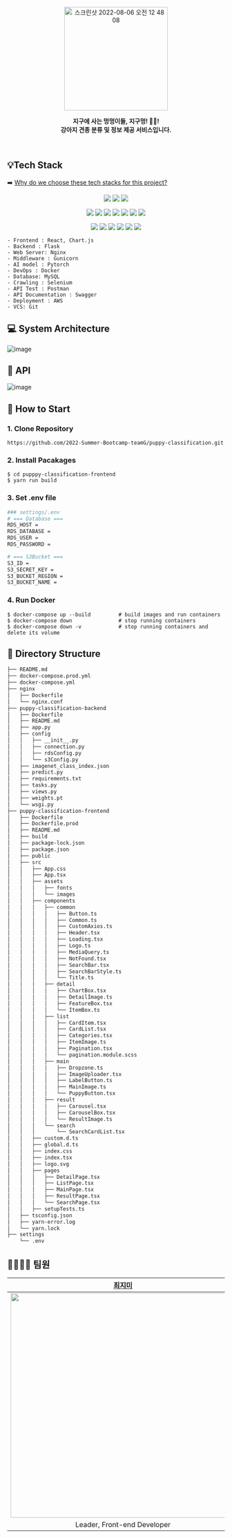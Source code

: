 <p align="center">
<img width="240" alt="스크린샷 2022-08-06 오전 12 48 08" src="https://user-images.githubusercontent.com/70987007/183113888-5e797b6c-c073-4778-94d0-53116533a57d.png">

</p>

<p align="center">
<strong> 지구에 사는 멍멍이들, 지구멍! 🐶🐾! <br> 강아지 견종 분류 및 정보 제공 서비스입니다.<br> </strong>
</p>
<br>

## 💡Tech Stack

➡️ [Why do we choose these tech stacks for this project?](https://unmarred-pangolin-d1c.notion.site/Tech-stack-d0d34b1b3f97428fab27cbeddc810c3f)
<br>

<p align="center">
<img src="https://img.shields.io/badge/TypeScript-3178C6?style=for-the-badge&logo=TypeScript&logoColor=white"> <img src="https://img.shields.io/badge/react-61DAFB?style=for-the-badge&logo=react&logoColor=black">
<img src="https://img.shields.io/badge/Chart.js-FF6384?style=for-the-badge&logo=Chart.js&logoColor=white">

</p>  
<p align="center">
<img src="https://img.shields.io/badge/Flask-000000?style=for-the-badge&logo=Flask&logoColor=white">  <img src="https://img.shields.io/badge/PyTorch-EE4C2C?style=for-the-badge&logo=PyTorch&logoColor=white"> <img src="https://img.shields.io/badge/Celery-37814A?style=for-the-badge&logo=Celery&logoColor=white"> <img src="https://img.shields.io/badge/RabbitMQ-FF6600?style=for-the-badge&logo=RabbitMQ&logoColor=white"> <img src="https://img.shields.io/badge/MySQL-4479A1?style=for-the-badge&logo=MySQL&logoColor=white"> <img src="https://img.shields.io/badge/NGINX-009639?style=for-the-badge&logo=NGINX&logoColor=white"> <img src="https://img.shields.io/badge/Gunicorn-499848?style=for-the-badge&logo=Gunicorn&logoColor=white">
  </p>
<p align="center">
<img src="https://img.shields.io/badge/Amazon AWS-232F3E?style=for-the-badge&logo=Amazon AWS&logoColor=white"> <img src="https://img.shields.io/badge/Amazon S3-569A31?style=for-the-badge&logo=Amazon S3&logoColor=white"> <img src="https://img.shields.io/badge/GitKraken-179287?style=for-the-badge&logo=GitKraken&logoColor=white"> <img src="https://img.shields.io/badge/Docker-2496ED?style=for-the-badge&logo=Docker&logoColor=white"> <img src="https://img.shields.io/badge/Selenium-43B02A?style=for-the-badge&logo=Selenium&logoColor=white"> <img src="https://img.shields.io/badge/Swagger-85EA2D?style=for-the-badge&logo=Swagger&logoColor=white">
</p>

```
- Frontend : React, Chart.js
- Backend : Flask
- Web Server: Nginx
- Middleware : Gunicorn
- AI model : Pytorch
- DevOps : Docker
- Database: MySQL
- Crawling : Selenium
- API Test : Postman
- API Documentation : Swagger
- Deployment : AWS
- VCS: Git
```

## 💻 System Architecture

![image](https://user-images.githubusercontent.com/70987007/183114388-a0f03352-9191-432f-9dce-593a737c3e43.png)

## 📗 API

![image](https://user-images.githubusercontent.com/70987007/183114204-c5d0f50f-79e8-420a-aa42-4d0c34d14b36.png)

## 🚀 How to Start

### 1. Clone Repository

```
https://github.com/2022-Summer-Bootcamp-teamG/puppy-classification.git
```

### 2. Install Pacakages

```
$ cd pupppy-classification-frontend
$ yarn run build
```

### 3. Set .env file

```bash
### settings/.env
# === Database ===
RDS_HOST =
RDS_DATABASE =
RDS_USER =
RDS_PASSWORD =

# === S3Bucket ===
S3_ID =
S3_SECRET_KEY =
S3_BUCKET_REGION =
S3_BUCKET_NAME =

```

### 4. Run Docker

```
$ docker-compose up --build         # build images and run containers
$ docker-compose down               # stop running containers
$ docker-compose down -v            # stop running containers and delete its volume
```

## 📂 Directory Structure

```bash
├── README.md
├── docker-compose.prod.yml
├── docker-compose.yml
├── nginx
│   ├── Dockerfile
│   └── nginx.conf
├── puppy-classification-backend
│   ├── Dockerfile
│   ├── README.md
│   ├── app.py
│   ├── config
│   │   ├── __init__.py
│   │   ├── connection.py
│   │   ├── rdsConfig.py
│   │   └── s3Config.py
│   ├── imagenet_class_index.json
│   ├── predict.py
│   ├── requirements.txt
│   ├── tasks.py
│   ├── views.py
│   ├── weights.pt
│   └── wsgi.py
├── puppy-classification-frontend
│   ├── Dockerfile
│   ├── Dockerfile.prod
│   ├── README.md
│   ├── build
│   ├── package-lock.json
│   ├── package.json
│   ├── public
│   ├── src
│   │   ├── App.css
│   │   ├── App.tsx
│   │   ├── assets
│   │   │   ├── fonts
│   │   │   └── images
│   │   ├── components
│   │   │   ├── common
│   │   │   │   ├── Button.ts
│   │   │   │   ├── Common.ts
│   │   │   │   ├── CustomAxios.ts
│   │   │   │   ├── Header.tsx
│   │   │   │   ├── Loading.tsx
│   │   │   │   ├── Logo.ts
│   │   │   │   ├── MediaQuery.ts
│   │   │   │   ├── NotFound.tsx
│   │   │   │   ├── SearchBar.tsx
│   │   │   │   ├── SearchBarStyle.ts
│   │   │   │   └── Title.ts
│   │   │   ├── detail
│   │   │   │   ├── ChartBox.tsx
│   │   │   │   ├── DetailImage.ts
│   │   │   │   ├── FeatureBox.tsx
│   │   │   │   └── ItemBox.ts
│   │   │   ├── list
│   │   │   │   ├── CardItem.tsx
│   │   │   │   ├── CardList.tsx
│   │   │   │   ├── Categories.tsx
│   │   │   │   ├── ItemImage.ts
│   │   │   │   ├── Pagination.tsx
│   │   │   │   └── pagination.module.scss
│   │   │   ├── main
│   │   │   │   ├── Dropzone.ts
│   │   │   │   ├── ImageUploader.tsx
│   │   │   │   ├── LabelButton.ts
│   │   │   │   ├── MainImage.ts
│   │   │   │   └── PuppyButton.tsx
│   │   │   ├── result
│   │   │   │   ├── Carousel.tsx
│   │   │   │   ├── CarouselBox.tsx
│   │   │   │   └── ResultImage.ts
│   │   │   └── search
│   │   │       └── SearchCardList.tsx
│   │   ├── custom.d.ts
│   │   ├── global.d.ts
│   │   ├── index.css
│   │   ├── index.tsx
│   │   ├── logo.svg
│   │   ├── pages
│   │   │   ├── DetailPage.tsx
│   │   │   ├── ListPage.tsx
│   │   │   ├── MainPage.tsx
│   │   │   ├── ResultPage.tsx
│   │   │   └── SearchPage.tsx
│   │   ├── setupTests.ts
│   ├── tsconfig.json
│   ├── yarn-error.log
│   └── yarn.lock
├── settings
    └── .env
```

## 👨‍👩‍👧‍👧 팀원

|                                              [최지미](https://github.com/rabbit-22)                                              |                                                [김혜린](https://github.com/Kim-Hye-Lin)                                                |                                               [박희경](https://github.com/qkrgmlrud00)                                                |                                                                      [장현우](https://github.com/aswooo)                                                                      | [하도균](https://github.com/DoKyunHa) |
| :------------------------------------------------------------------------------------------------------------------------------: | :------------------------------------------------------------------------------------------------------------------------------------: | :-----------------------------------------------------------------------------------------------------------------------------------: | :---------------------------------------------------------------------------------------------------------------------------------------------------------------------------: | :-----------------------------------: |
| <img width = "520" src ="https://user-images.githubusercontent.com/70987007/183122411-d68ed57b-8daa-4af6-8230-294cabc3b095.png"> | <img width="520" alt="ff" src="https://user-images.githubusercontent.com/70987007/183121730-dc503644-3458-4bb5-9524-78b07d7137d2.png"> | <img width="520" alt="1" src="https://user-images.githubusercontent.com/70987007/183119590-b366716b-ed52-4fcb-a774-f942718eaa15.png"> | <img width="520" alt="스크린샷 2022-08-06 오전 1 24 51" src="https://user-images.githubusercontent.com/70987007/183120176-4ea0488f-fc28-46a7-9e28-a1ded6bc1d3d.png"> |                 <img width="500" src="https://user-images.githubusercontent.com/70987007/183126855-faff052d-574c-499b-917b-a04109019c77.png">                  |
|                                                   Leader, Front-end Developer                                                    |                                                      Front-end Developer, DevOps                                                       |                                                          Back-end Developer                                                           |                                                                             AI, Backend-Developer                                                                             |          Front-end Developer          |
